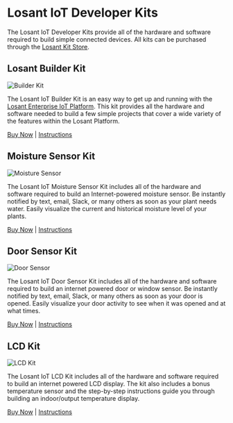 # Losant IoT Developer Kits

The Losant IoT Developer Kits provide all of the hardware and software required to build simple connected devices. All kits can be purchased through the [Losant Kit Store](https://store.losant.com).

## Losant Builder Kit

![Builder Kit](/images/getting-started/losant-iot-dev-kits/builder-kit/builder-kit.jpg "Builder Kit")

The Losant IoT Builder Kit is an easy way to get up and running with the <a href="https://www.losant.com" target="\_blank">Losant Enterprise IoT Platform</a>. This kit provides all the hardware and software needed to build a few simple projects that cover a wide variety of the features within the Losant Platform.

[Buy Now](https://store.losant.com/products/losant-builder-kit) | [Instructions](/getting-started/losant-iot-dev-kits/builder-kit/)

## Moisture Sensor Kit

![Moisture Sensor](/images/getting-started/losant-iot-dev-kits/moisture-sensor/moisture-sensor-header.jpg "Moisture Sensor")

The Losant IoT Moisture Sensor Kit includes all of the hardware and software required to build an Internet-powered moisture sensor. Be instantly notified by text, email, Slack, or many others as soon as your plant needs water. Easily visualize the current and historical moisture level of your plants.

[Buy Now](https://store.losant.com/products/losant-moisture-sensor-kit) | [Instructions](/getting-started/losant-iot-dev-kits/moisture-sensor-kit/)

## Door Sensor Kit

![Door Sensor](/images/getting-started/losant-iot-dev-kits/door-sensor/door-sensor.jpg "Door Sensor")

The Losant IoT Door Sensor Kit includes all of the hardware and software required to build an internet powered door or window sensor. Be instantly notified by text, email, Slack, or many others as soon as your door is opened. Easily visualize your door activity to see when it was opened and at what times.

[Buy Now](https://store.losant.com/products/losant-door-sensor-kit) | [Instructions](/getting-started/losant-iot-dev-kits/door-sensor-kit/)

## LCD Kit

![LCD Kit](/images/getting-started/losant-iot-dev-kits/lcd-kit/weather-station.jpg "LCD Kit")

The Losant IoT LCD Kit includes all of the hardware and software required to build an internet powered LCD display. The kit also includes a bonus temperature sensor and the step-by-step instructions guide you through building an indoor/output temperature display.

[Buy Now](https://store.losant.com/products/lcd-kit) | [Instructions](/getting-started/losant-iot-dev-kits/lcd-kit/)